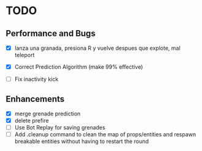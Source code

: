 # TODO

## Performance and Bugs
- [x] lanza una granada, presiona R y vuelve despues que explote, mal teleport
- [x] Correct Prediction Algorithm (make 99% effective)
- [ ] Fix inactivity kick



## Enhancements
- [x] merge grenade prediction
- [x] delete prefire
- [ ] Use Bot Replay for saving grenades
- [ ] Add .cleanup command to clean the map of props/entities and respawn breakable entities without having to restart the round
